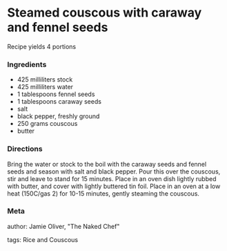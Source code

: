 # Steamed couscous with caraway and fennel seeds

Recipe yields 4 portions 

### Ingredients
 * 425 milliliters stock
 * 425 milliliters water
 * 1 tablespoons fennel seeds
 * 1 tablespoons caraway seeds
 * salt
 * black pepper, freshly ground
 * 250 grams couscous
 * butter

### Directions

Bring the water or stock to the boil with the caraway seeds and fennel seeds and season with salt and black pepper.  Pour this over the couscous, stir and leave to stand for 15 minutes.  Place in an oven dish lightly rubbed with butter, and cover with lightly buttered tin foil.  Place in an oven at a low heat (150C/gas 2) for 10-15 minutes, gently steaming the couscous.

### Meta
author: Jamie Oliver, "The Naked Chef"

tags: Rice and Couscous

